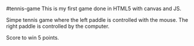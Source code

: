 #tennis-game
This is my first game done in HTML5 with canvas and JS.

Simpe tennis game where the left paddle is controlled with the mouse. The right paddle is controlled by the computer.

Score to win 5 points.
